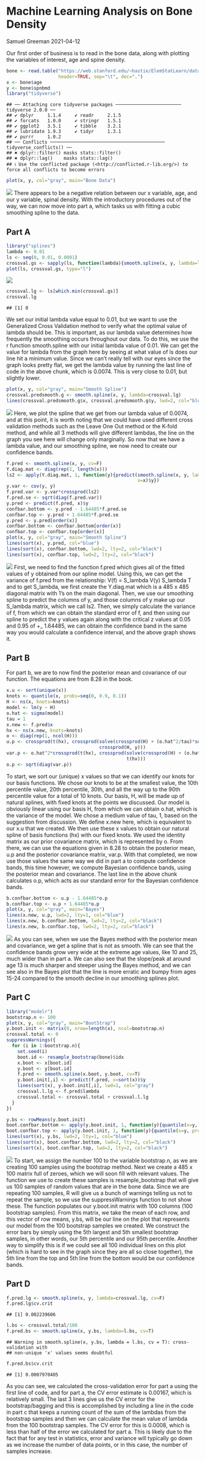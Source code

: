 Machine Learning Analysis on Bone Density
================
Samuel Greeman
2021-04-12

Our first order of business is to read in the bone data, along with
plotting the variables of interest, age and spine density.

``` r
bone <- read.table("https://web.stanford.edu/~hastie/ElemStatLearn/datasets/bone.data", 
                   header=TRUE, sep="\t", dec=".")
x <- bone$age
y <- bone$spnbmd
library("tidyverse")
```

    ## ── Attaching core tidyverse packages ──────────────────────── tidyverse 2.0.0 ──
    ## ✔ dplyr     1.1.4     ✔ readr     2.1.5
    ## ✔ forcats   1.0.0     ✔ stringr   1.5.1
    ## ✔ ggplot2   3.5.1     ✔ tibble    3.2.1
    ## ✔ lubridate 1.9.3     ✔ tidyr     1.3.1
    ## ✔ purrr     1.0.2     
    ## ── Conflicts ────────────────────────────────────────── tidyverse_conflicts() ──
    ## ✖ dplyr::filter() masks stats::filter()
    ## ✖ dplyr::lag()    masks stats::lag()
    ## ℹ Use the conflicted package (<http://conflicted.r-lib.org/>) to force all conflicts to become errors

``` r
plot(x, y, col="gray", main="Bone Data")
```

![](MLA-on-Bone-Density_files/figure-gfm/unnamed-chunk-1-1.png)<!-- -->
There appears to be a negative relation between our x variable, age, and
our y variable, spinal density. With the introductory procedures out of
the way, we can now move into part a, which tasks us with fitting a
cubic smoothing spline to the data.

## Part A

``` r
library("splines")
lambda <- 0.01
ls <- seq(0, 0.01, 0.0001)
crossval.gs <- sapply(ls, function(lambda){smooth.spline(x, y, lambda=lambda)$cv})
plot(ls, crossval.gs, type="l")
```

![](MLA-on-Bone-Density_files/figure-gfm/unnamed-chunk-2-1.png)<!-- -->

``` r
crossval.lg <- ls[which.min(crossval.gs)]
crossval.lg
```

    ## [1] 0

We set our initial lambda value equal to 0.01, but we want to use the
Generalized Cross Validation method to verify what the optimal value of
lambda should be. This is important, as our lambda value determines how
frequently the smoothing occurs throughout our data. To do this, we use
the r function smooth.spline with our initial lambda value of 0.01. We
can get the value for lambda from the graph here by seeing at what value
of ls does our line hit a minimum value. Since we can’t really tell with
our eyes since the graph looks pretty flat, we get the lambda value by
running the last line of code in the above chunk, which is 0.0074. This
is very close to 0.01, but slightly lower.

``` r
plot(x, y, col="gray", main="Smooth Spline")
crossval.predsmooth.g <- smooth.spline(x, y, lambda=crossval.lg)
lines(crossval.predsmooth.g$x, crossval.predsmooth.g$y, lwd=2, col="blue")
```

![](MLA-on-Bone-Density_files/figure-gfm/unnamed-chunk-3-1.png)<!-- -->
Here, we plot the spline that we get from our lambda value of 0.0074,
and at this point, it is worth noting that we could have used different
cross validation methods such as the Leave One Out method or the K-fold
method, and while all 3 methods will give different lambdas, the line on
the graph you see here will change only marginally. So now that we have
a lambda value, and our smoothing spline, we now need to create our
confidence bands.

``` r
f.pred <- smooth.spline(x, y, cv=F)
Y.diag.mat <- diag(rep(1, length(x)))
ls2 <- apply(Y.diag.mat, 1, function(y){predict(smooth.spline(x, y, lambda=crossval.lg),
                                                x=x)$y})
y.var <- cov(y, y)
f.pred.var <- y.var*crossprod(ls2)
f.pred.se <- sqrt(diag(f.pred.var))
y.pred <- predict(f.pred, x)$y
confbar.bottom <- y.pred - 1.64485*f.pred.se
confbar.top <- y.pred + 1.64485*f.pred.se
y.pred <- y.pred[order(x)]
confbar.bottom <- confbar.bottom[order(x)]
confbar.top <- confbar.top[order(x)]
plot(x, y, col="gray", main="Smooth Spline")
lines(sort(x), y.pred, col="blue")
lines(sort(x), confbar.bottom, lwd=2, lty=2, col="black")
lines(sort(x), confbar.top, lwd=2, lty=2, col="black")
```

![](MLA-on-Bone-Density_files/figure-gfm/unnamed-chunk-4-1.png)<!-- -->
First, we need to find the function f.pred which gives all of the fitted
values of y obtained from our spline model. Using this, we can get the
variance of f.pred from the relationship: V(f) = S_lambda V(y) S_lambda
T and to get S_lambda, we first create the Y.diag.mat which is a 485 x
485 diagonal matrix with 1’s on the main diagonal. Then, we use our
smoothing spline to predict the columns of y, and those columns of y
make up our S_lambda matrix, which we call ls2. Then, we simply
calculate the variance of f, from which we can obtain the standard error
of f, and then using our spline to predict the y values again along with
the critical z values at 0.05 and 0.95 of +\_ 1.64485, we can obtain the
confidence band in the same way you would calculate a confidence
interval, and the above graph shows it.

## Part B

For part b, we are to now find the posterior mean and covariance of our
function. The equations are from 8.28 in the book.

``` r
x.u <- sort(unique(x))
knots <- quantile(x, probs=seq(0, 0.9, 0.1))
H <- ns(x, knots=knots)
model <- lm(y ~ H)
o.hat <- sigma(model)
tau = 1
x.new <- f.pred$x
hx <- ns(x.new, knots=knots)
o <- diag(rep(1, ncol(H)))
u.p <- crossprod(t(hx), crossprod(solve(crossprod(H) + (o.hat^2/tau)*solve(o)),
                                  crossprod(H, y)))
var.p <- o.hat^2*crossprod(t(hx), crossprod(solve(crossprod(H) + (o.hat^2/tau)*solve(o)),
                                            t(hx)))
o.p <- sqrt(diag(var.p))
```

To start, we sort our (unique) x values so that we can identify our
knots for our basis functions. We chose our knots to be at the smallest
value, the 10th percentile value, 20th percentile, 30th, and all the way
up to the 90th percentile value for a total of 10 knots. Our basis, H,
will be made up of natural splines, with fixed knots at the points we
discussed. Our model is obviously linear using our basis H, from which
we can obtain o.hat, which is the variance of the model. We chose a
medium value of tau, 1, based on the suggestion from discussion. We
define x.new here, which is equivalent to our x.u that we created. We
then use these x values to obtain our natural spline of basis functions
(hx) with our fixed knots. We used the identity matrix as our prior
covariance matrix, which is represented by o. From there, we can use the
equations given in 8.28 to obtain the posterior mean, u.p and the
posterior covariance matrix, var.p. With that completed, we now use
those values the same way we did in part a to compute confidence bands,
this time however, we compute Bayesian confidence bands, using the
posterior mean and covariance. The last line in the above chunk
calculates o.p, which acts as our standard error for the Bayesian
confidence bands.

``` r
b.confbar.bottom <- u.p - 1.64485*o.p
b.confbar.top <- u.p + 1.64485*o.p
plot(x, y, col="gray", main="Bayes")
lines(x.new, u.p, lwd=2, lty=1, col="blue")
lines(x.new, b.confbar.bottom, lwd=2, lty=2, col="black")
lines(x.new, b.confbar.top, lwd=2, lty=2, col="black")
```

![](MLA-on-Bone-Density_files/figure-gfm/unnamed-chunk-6-1.png)<!-- -->
As you can see, when we use the Bayes method with the posterior mean and
covariance, we get a spline that is not as smooth. We can see that the
confidence bands grow very wide at the extreme age values, like 10 and
25, much wider than in part a. We can also see that the slope/peak at
around age 13 is much sharper and steeper using the Bayes method, and we
can see also in the Bayes plot that the line is more erratic and bumpy
from ages 15-24 compared to the smooth decline in our smoothing splines
plot.

## Part C

``` r
library("modelr")
bootstrap.n <- 100
plot(x, y, col="gray", main="BootStrap")
y.boot.init <- matrix(0, nrow=length(x), ncol=bootstrap.n)
crossval.total <- 0
suppressWarnings({
  for (i in 1:bootstrap.n){
    set.seed(i)
    boot.id <- resample_bootstrap(bone)$idx
    x.boot <- x[boot.id]
    y.boot <- y[boot.id]
    f.pred <- smooth.spline(x.boot, y.boot, cv=T)
    y.boot.init[,i] <- predict(f.pred, x=sort(x))$y
    lines(sort(x), y.boot.init[,i], lwd=1, col="gray")
    crossval.l.lg <- f.pred$lambda
    crossval.total <- crossval.total + crossval.l.lg
  }
})

y.bs <- rowMeans(y.boot.init)
boot.confbar.bottom <- apply(y.boot.init, 1, function(y){quantile(x=y, probs=0.05)})
boot.confbar.top <- apply(y.boot.init, 1, function(y){quantile(x=y, probs=0.95)})
lines(sort(x), y.bs, lwd=2, lty=1, col="blue")
lines(sort(x), boot.confbar.bottom, lwd=2, lty=2, col="black")
lines(sort(x), boot.confbar.top, lwd=2, lty=2, col="black")
```

![](MLA-on-Bone-Density_files/figure-gfm/unnamed-chunk-7-1.png)<!-- -->
To start, we assign the number 100 to the variable bootstrap.n, as we
are creating 100 samples using the bootstrap method. Next we create a
485 x 100 matrix full of zeroes, which we will soon fill with relevant
values. The function we use to create these samples is
resample_bootstrap that will give us 100 samples of random values that
are in the bone data. Since we are repeating 100 samples, R will give us
a bunch of warnings telling us not to repeat the sample, so we use the
suppressWarnings function to not show these. The function populates our
y.boot.init matrix with 100 columns (100 bootstrap samples). From this
matrix, we take the mean of each row, and this vector of row means,
y.bs, will be our line on the plot that represents our model from the
100 bootstrap samples we created. We construct the error bars by simply
using the 5th largest and 5th smallest bootstrap samples, in other
words, our 5th percentile and our 95th percentile. Another way to
simplify this is if we could see all 100 individual lines on this plot
(which is hard to see in the graph since they are all so close
together), the 5th line from the top and 5th line from the bottom would
be our confidence bands.

## Part D

``` r
f.pred.lg <- smooth.spline(x, y, lambda=crossval.lg, cv=F)
f.pred.lg$cv.crit
```

    ## [1] 0.002239606

``` r
l.bs <- crossval.total/100
f.pred.bs <- smooth.spline(x, y.bs, lambda=l.bs, cv=T)
```

    ## Warning in smooth.spline(x, y.bs, lambda = l.bs, cv = T): cross-validation with
    ## non-unique 'x' values seems doubtful

``` r
f.pred.bs$cv.crit
```

    ## [1] 0.0007970405

As you can see, we calculated the cross-validation error for part a
using the first line of code, and for part a, the CV error estimate is
0.00167, which is relatively small. The last 3 lines give us the CV
error for the bootstrap/bagging and this is accomplished by including a
line in the code in part c that keeps a running count of the sum of the
lambdas from the bootstrap samples and then we can calculate the mean
value of lambda from the 100 bootstrap samples. The CV error for this is
0.0008, which is less than half of the error we calculated for part a.
This is likely due to the fact that for any test in statistics, error
and variance will typically go down as we increase the number of data
points, or in this case, the number of samples increase.
